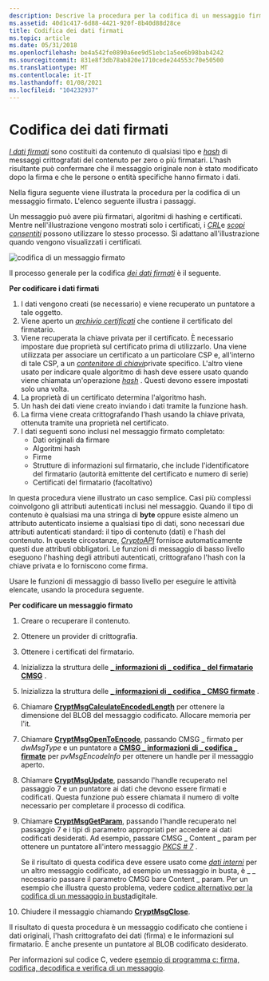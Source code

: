 ```yaml
---
description: Descrive la procedura per la codifica di un messaggio firmato.
ms.assetid: 40d1c417-6d88-4421-920f-8b40d88d28ce
title: Codifica dei dati firmati
ms.topic: article
ms.date: 05/31/2018
ms.openlocfilehash: be4a542fe0890a6ee9d51ebc1a5ee6b98bab4242
ms.sourcegitcommit: 831e8f3db78ab820e1710cede244553c70e50500
ms.translationtype: MT
ms.contentlocale: it-IT
ms.lasthandoff: 01/08/2021
ms.locfileid: "104232937"
---
```

# <a name="encoding-signed-data"></a>Codifica dei dati firmati

[*I dati firmati*](../secgloss/s-gly.md) sono costituiti da contenuto di qualsiasi tipo e [*hash*](../secgloss/h-gly.md) di messaggi crittografati del contenuto per zero o più firmatari. L'hash risultante può confermare che il messaggio originale non è stato modificato dopo la firma e che le persone o entità specifiche hanno firmato i dati.

Nella figura seguente viene illustrata la procedura per la codifica di un messaggio firmato. L'elenco seguente illustra i passaggi.

Un messaggio può avere più firmatari, algoritmi di hashing e certificati. Mentre nell'illustrazione vengono mostrati solo i certificati, i [*CRL*](../secgloss/c-gly.md)e [*scopi consentiti*](../secgloss/c-gly.md) possono utilizzare lo stesso processo. Si adattano all'illustrazione quando vengono visualizzati i certificati.

![codifica di un messaggio firmato](images/signmsg2.png)

Il processo generale per la codifica [*dei dati firmati*](../secgloss/s-gly.md) è il seguente.

**Per codificare i dati firmati**

1.  I dati vengono creati (se necessario) e viene recuperato un puntatore a tale oggetto.
2.  Viene aperto un [*archivio certificati*](../secgloss/c-gly.md) che contiene il certificato del firmatario.
3.  Viene recuperata la chiave privata per il certificato. È necessario impostare due proprietà sul certificato prima di utilizzarlo. Una viene utilizzata per associare un certificato a un particolare CSP e, all'interno di tale CSP, a un [*contenitore di chiavi*](../secgloss/k-gly.md)private specifico. L'altro viene usato per indicare quale algoritmo di hash deve essere usato quando viene chiamata un'operazione [*hash*](../secgloss/h-gly.md) . Questi devono essere impostati solo una volta.
4.  La proprietà di un certificato determina l'algoritmo hash.
5.  Un hash dei dati viene creato inviando i dati tramite la funzione hash.
6.  La firma viene creata crittografando l'hash usando la chiave privata, ottenuta tramite una proprietà nel certificato.
7.  I dati seguenti sono inclusi nel messaggio firmato completato:
    -   Dati originali da firmare
    -   Algoritmi hash
    -   Firme
    -   Strutture di informazioni sul firmatario, che include l'identificatore del firmatario (autorità emittente del certificato e numero di serie)
    -   Certificati del firmatario (facoltativo)

In questa procedura viene illustrato un caso semplice. Casi più complessi coinvolgono gli attributi autenticati inclusi nel messaggio. Quando il tipo di contenuto è qualsiasi ma una stringa di **byte** oppure esiste almeno un attributo autenticato insieme a qualsiasi tipo di dati, sono necessari due attributi autenticati standard: il tipo di contenuto (dati) e l'hash del contenuto. In queste circostanze, [*CryptoAPI*](../secgloss/c-gly.md) fornisce automaticamente questi due attributi obbligatori. Le funzioni di messaggio di basso livello eseguono l'hashing degli attributi autenticati, crittografano l'hash con la chiave privata e lo forniscono come firma.

Usare le funzioni di messaggio di basso livello per eseguire le attività elencate, usando la procedura seguente.

**Per codificare un messaggio firmato**

1.  Creare o recuperare il contenuto.
2.  Ottenere un provider di crittografia.
3.  Ottenere i certificati del firmatario.
4.  Inizializza la struttura delle [**\_ informazioni di \_ codifica \_ del firmatario CMSG**](/windows/desktop/api/Wincrypt/ns-wincrypt-cmsg_signer_encode_info) .
5.  Inizializza la struttura delle [**\_ informazioni di \_ codifica \_ CMSG firmate**](/windows/desktop/api/Wincrypt/ns-wincrypt-cmsg_signed_encode_info) .
6.  Chiamare [**CryptMsgCalculateEncodedLength**](/windows/desktop/api/Wincrypt/nf-wincrypt-cryptmsgcalculateencodedlength) per ottenere la dimensione del BLOB del messaggio codificato. Allocare memoria per l'it.
7.  Chiamare [**CryptMsgOpenToEncode**](/windows/desktop/api/Wincrypt/nf-wincrypt-cryptmsgopentoencode), passando CMSG \_ firmato per *dwMsgType* e un puntatore a [**CMSG \_ informazioni di \_ codifica \_ firmate**](/windows/desktop/api/Wincrypt/ns-wincrypt-cmsg_signed_encode_info) per *pvMsgEncodeInfo* per ottenere un handle per il messaggio aperto.
8.  Chiamare [**CryptMsgUpdate**](/windows/desktop/api/Wincrypt/nf-wincrypt-cryptmsgupdate), passando l'handle recuperato nel passaggio 7 e un puntatore ai dati che devono essere firmati e codificati. Questa funzione può essere chiamata il numero di volte necessario per completare il processo di codifica.
9.  Chiamare [**CryptMsgGetParam**](/windows/desktop/api/Wincrypt/nf-wincrypt-cryptmsggetparam), passando l'handle recuperato nel passaggio 7 e i tipi di parametro appropriati per accedere ai dati codificati desiderati. Ad esempio, passare CMSG \_ Content \_ param per ottenere un puntatore all'intero messaggio [*PKCS \# 7*](../secgloss/p-gly.md) .

    Se il risultato di questa codifica deve essere usato come [*dati interni*](../secgloss/i-gly.md) per un altro messaggio codificato, ad esempio un messaggio in busta, è \_ \_ necessario passare il parametro CMSG bare Content \_ param. Per un esempio che illustra questo problema, vedere [codice alternativo per la codifica di un messaggio in busta](alternate-code-for-encoding-an-enveloped-message.md)digitale.

10. Chiudere il messaggio chiamando [**CryptMsgClose**](/windows/desktop/api/Wincrypt/nf-wincrypt-cryptmsgclose).

Il risultato di questa procedura è un messaggio codificato che contiene i dati originali, l'hash crittografato dei dati (firma) e le informazioni sul firmatario. È anche presente un puntatore al BLOB codificato desiderato.

Per informazioni sul codice C, vedere [esempio di programma c: firma, codifica, decodifica e verifica di un messaggio](example-c-program-signing-encoding-decoding-and-verifying-a-message.md).

 

 
